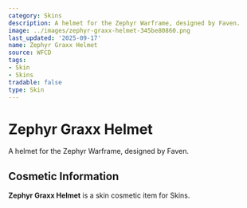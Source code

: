```yaml
---
category: Skins
description: A helmet for the Zephyr Warframe, designed by Faven.
image: ../images/zephyr-graxx-helmet-345be80860.png
last_updated: '2025-09-17'
name: Zephyr Graxx Helmet
source: WFCD
tags:
- Skin
- Skins
tradable: false
type: Skin
---
```


# Zephyr Graxx Helmet

A helmet for the Zephyr Warframe, designed by Faven.

## Cosmetic Information

**Zephyr Graxx Helmet** is a skin cosmetic item for Skins.

